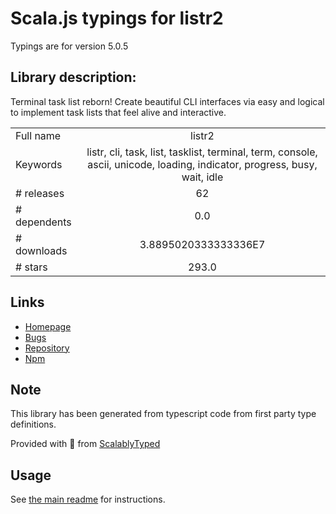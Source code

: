 
# Scala.js typings for listr2

Typings are for version 5.0.5

## Library description:
Terminal task list reborn! Create beautiful CLI interfaces via easy and logical to implement task lists that feel alive and interactive.

|                    |                 |
| ------------------ | :-------------: |
| Full name          | listr2 |
| Keywords           | listr, cli, task, list, tasklist, terminal, term, console, ascii, unicode, loading, indicator, progress, busy, wait, idle |
| # releases         | 62 |
| # dependents       | 0.0 |
| # downloads        | 3.8895020333333336E7 |
| # stars            | 293.0 |

## Links
- [Homepage](https://github.com/cenk1cenk2/listr2#readme)
- [Bugs](https://github.com/cenk1cenk2/listr2/issues)
- [Repository](https://github.com/cenk1cenk2/listr2)
- [Npm](https://www.npmjs.com/package/listr2)
    


## Note
This library has been generated from typescript code from first party type definitions.

Provided with :purple_heart: from [ScalablyTyped](https://github.com/oyvindberg/ScalablyTyped)

## Usage
See [the main readme](../../readme.md) for instructions.


